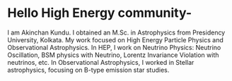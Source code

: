 # Hello High Energy community-  

I am Akinchan Kundu. I obtained an M.Sc. in Astrophysics from Presidency University, Kolkata. My work focused on High Energy Particle Physics and Observational Astrophysics. In HEP, I work on Neutrino Physics: Neutrino Oscillation, BSM physics with Neutrino, Lorentz Invariance Violation with neutrinos, etc. In Observational Astrophysics, I worked in Stellar astrophysics, focusing on B-type emission star studies. 
